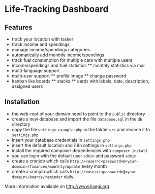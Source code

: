 # Life-Tracking Dashboard

## Features

* track your location with tasker
* track income and spendings
* manage income/spendings categories
* automatically add monthly income/spendings
* track fuel consumption for multiple cars with multiple users
* income/spendings and fuel statistics
** monthly statistics via mail
* multi-language support
* multi-user support
** profile image
** change password
* kanban like boards 
** stacks
** cards with labels, date, description, assigned users

## Installation

* the web-root of your domain need to point to the ``public`` directory
* create a new database and import the file ``database.sql`` in the ``db`` directory
* copy the file ``settings.example.php`` in the folder ``src`` and rename it to ``settings.php``
* insert your database credentials in ``settings.php``
* insert the default location and i18n settings in ``settings.php``
* install the required composer dependencies with ``composer install``
* you can login with the default user ``admin`` and password ``admin``
* create a cronjob which calls ``http://<user>:<password>@<your-domain>/finances/monthly/update`` every month
* create a cronjob which calls ``http://<user>:<password>@<your-domain>/boards/reminder`` daily


More information available on http://www.haegi.org